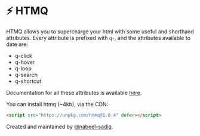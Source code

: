 # ⚡ HTMQ

HTMQ allows you to supercharge your html with some useful and shorthand attributes.
Every attribute is prefixed with `q-`, and the attributes available to date are:

-   q-click
-   q-hover
-   q-loop
-   q-search
-   q-shortcut

Documentation for all these attributes is available [here](https://htmq.vercel.app).

You can install htmq (~4kb), via the CDN:

```html
<script src="https://unpkg.com/htmq@1.0.4" defer></script>
```

Created and maintained by [@nabeel-sadiq](https://github.com/nabeel-sadiq).
